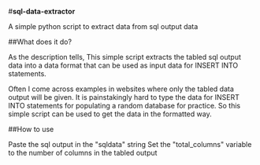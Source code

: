 #**sql-data-extractor**

A simple python script to extract data from sql output data

##What does it do?

As the description tells, This simple script extracts the tabled sql output data into a data format that can be used as input data for INSERT INTO statements.

Often I come across examples in websites where only the tabled data output will be given. It is painstakingly hard to type the data for INSERT INTO statements for populating a random database for practice. So this simple script can be used to get the data in the formatted way.

##How to use

Paste the sql output in the "sqldata" string
Set the "total_columns" variable to the number of columns in the tabled output

